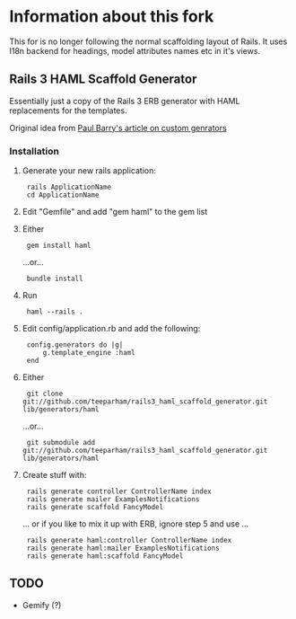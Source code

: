 # Information about this fork

This for is no longer following the normal scaffolding layout of Rails.
It uses I18n backend for headings, model attributes names etc in it's views.

## Rails 3 HAML Scaffold Generator

Essentially just a copy of the Rails 3 ERB generator with HAML replacements for the templates.

Original idea from [Paul Barry's article on custom genrators][OriginalIdea]

### Installation

1. Generate your new rails application:

        rails ApplicationName
        cd ApplicationName

2. Edit "Gemfile" and add "gem haml" to the gem list
3. Either

        gem install haml

    ...or...

        bundle install

4. Run

        haml --rails .
        
5. Edit config/application.rb and add the following:

        config.generators do |g|
            g.template_engine :haml
        end


6. Either 

        git clone git://github.com/teeparham/rails3_haml_scaffold_generator.git lib/generators/haml

    ...or...

        git submodule add git://github.com/teeparham/rails3_haml_scaffold_generator.git lib/generators/haml
  
7. Create stuff with:

        rails generate controller ControllerName index
        rails generate mailer ExamplesNotifications
        rails generate scaffold FancyModel
    
    ... or if you like to mix it up with ERB, ignore step 5 and use ...

        rails generate haml:controller ControllerName index
        rails generate haml:mailer ExamplesNotifications
        rails generate haml:scaffold FancyModel

## TODO

* Gemify (?)

[OriginalIdea]: http://paulbarry.com/articles/2010/01/13/customizing-generators-in-rails-3
